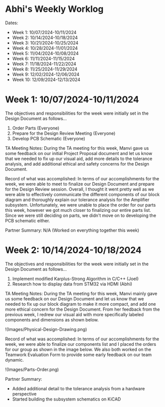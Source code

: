 # Abhi's Weekly Worklog

Dates:
- Week 1: 10/07/2024-10/11/2024
- Week 2: 10/14/2024-10/18/2024
- Week 3: 10/21/2024-10/25/2024
- Week 4: 10/28/2024-11/01/2024
- Week 5: 11/04/2024-10/08/2024
- Week 6: 11/11/2024-11/15/2024
- Week 7: 11/18/2024-11/22/2024
- Week 8: 11/25/2024-11/29/2024
- Week 9: 12/02/2024-12/06/2024
- Week 10: 12/09/2024-12/13/2024

# Week 1: 10/07/2024-10/11/2024

The objectives and responsibilities for the week were initially set in the Design Document as follows...
1. Order Parts (Everyone)
2. Prepare for the Design Review Meeting (Everyone)
3. Develop PCB Schematic (Everyone)

TA Meeting Notes:
During the TA meeting for this week, Manvi gave us some feedback on our initial Project Proposal document
and let us know that we needed to fix up our visual aid, add more details to the tolerance analysis,
and add additional ethical and safety concerns for the Design Document.

Record of what was accomplished:
In terms of our accomplishments for the week, we were able to meet to finalize our Design Document and prepare
for the Design Review session. Overall, I thought it went pretty well as we were able to effectively communicate
the different components of our block diagram and thoroughly explain our tolerance analysis for the Amplifier subsystem.
Unfortunately, we were unable to place the order for our parts this week, however we got much closer to finalizing our entire parts list.
Since we were still deciding on parts, we didn't move on to developing the PCB schematic either.

Partner Summary:
N/A (Worked on everything together this week)

# Week 2: 10/14/2024-10/18/2024

The objectives and responsibilities for the week were initially set in the Design Document as follows...
1. Implement modified Karplus-Strong Algorithm in C/C++ (Joel)
2. Research how to display data from STM32 via HDMI (Abhi)

TA Meeting Notes:
During the TA meeting for this week, Manvi mainly gave us some feedback on our Design Document and let us know that we needed to fix up our 
block diagram to make it more compact, and add one more ethical concern for the Design Document. From her feedback from the previous week, I
redrew our visual aid with more specifically labeled components and dimensions as shown below.

!(Images/Physical-Design-Drawing.png)

Record of what was accomplished:
In terms of our accomplishments for the week, we were able to finalize our components list and I placed the orders for our group as shown in the image below. We also both
worked on the Teamwork Evaluation Form to provide some early feedback on our team dynamic.

!(Images/Parts-Order.png)

Partner Summary:
- Added additional detail to the tolerance analysis from a hardware perspective
- Started building the subsystem schematics on KiCAD 
